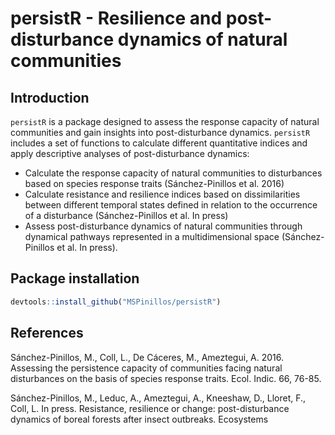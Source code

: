 # persistR - Resilience and post-disturbance dynamics of natural communities

## Introduction

`persistR` is a package designed to assess the response capacity of natural communities and gain insights into post-disturbance dynamics. `persistR` includes a set of functions to calculate different quantitative indices and apply descriptive analyses of post-disturbance dynamics:

* Calculate the response capacity of natural communities to disturbances based on species response traits (Sánchez-Pinillos et al. 2016)
* Calculate resistance and resilience indices based on dissimilarities between different temporal states defined in relation to the occurrence of a disturbance (Sánchez-Pinillos et al. In press)
* Assess post-disturbance dynamics of natural communities through dynamical pathways represented in a multidimensional space (Sánchez-Pinillos et al. In press).

## Package installation

```R
devtools::install_github("MSPinillos/persistR")
```

## References

Sánchez-Pinillos, M., Coll, L., De Cáceres, M., Ameztegui, A. 2016. Assessing the persistence capacity of communities facing natural disturbances on the basis of species response traits. Ecol. Indic. 66, 76-85.

Sánchez-Pinillos, M., Leduc, A., Ameztegui, A., Kneeshaw, D., Lloret, F., Coll, L. In press. Resistance, resilience or change: post-disturbance dynamics of boreal forests after insect outbreaks. Ecosystems
